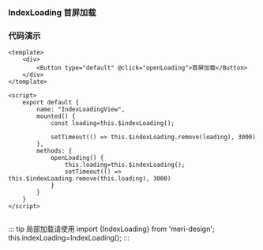 ### IndexLoading 首屏加载

<template>
    <div>
        <Button type="default" @click="openLoading">首屏加载</Button>
    </div>
</template>

<script>
    export default {
        name: "IndexLoadingView",
        mounted() {
            const loading=this.$indexLoading();

            setTimeout(() => this.$indexLoading.remove(loading), 3000)
        },
        methods: {
            openLoading() {
                this.loading=this.$indexLoading();
                setTimeout(() => this.$indexLoading.remove(this.loading), 3000)
            }
        }
    }
</script>


### 代码演示

```vue
<template>
    <div>
        <Button type="default" @click="openLoading">首屏加载</Button>
    </div>
</template>

<script>
    export default {
        name: "IndexLoadingView",
        mounted() {
            const loading=this.$indexLoading();

            setTimeout(() => this.$indexLoading.remove(loading), 3000)
        },
        methods: {
            openLoading() {
                this.loading=this.$indexLoading();
                setTimeout(() => this.$indexLoading.remove(this.loading), 3000)
            }
        }
    }
</script>


```

::: tip
局部加载请使用
import {IndexLoading} from 'meri-design';<br/>
this.indexLoading=IndexLoading();
:::

